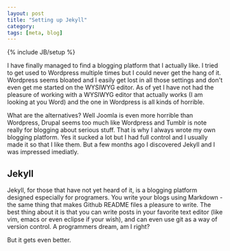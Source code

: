 ```yaml
---
layout: post
title: "Setting up Jekyll"
category: 
tags: [meta, blog]
---
```

{% include JB/setup %}

I have finally managed to find a blogging platform that I actually like. I tried to get used to Wordpress multiple times
but I could never get the hang of it. Wordpress seems bloated and I easily get lost in all those settings and don't even 
get me started on the WYSIWYG editor. As of yet I have not had the pleasure of working with a WYSIWYG editor that actually
works (I am looking at you Word) and the one in Wordpress is all kinds of horrible.

What are the alternatives? Well Joomla is even more horrible than Wordpress, Drupal seems too much like Wordpress and Tumblr
is note really for blogging about serious stuff. That is why I always wrote my own blogging platform. Yes it sucked a lot but
I had full control and I usually made it so that I like them. But a few months ago I discovered Jekyll and I was impressed imediatly.

Jekyll
------

Jekyll, for those that have not yet heard of it, is a blogging platform designed especially for programers. You write your blogs
using Markdown - the same thing that makes Github README files a pleasure to write. The best thing about it is that you can write
posts in your favorite text editor (like vim, emacs or even eclipse if your wish), and can even use git as a way of version control.
A programmers dream, am I right?

But it gets even better. 

